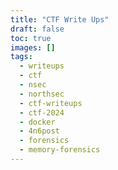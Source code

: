 ```yaml
---
title: "CTF Write Ups"
draft: false
toc: true
images: []
tags:
  - writeups
  - ctf
  - nsec
  - northsec
  - ctf-writeups
  - ctf-2024
  - docker
  - 4n6post
  - forensics
  - memory-forensics
---
```

